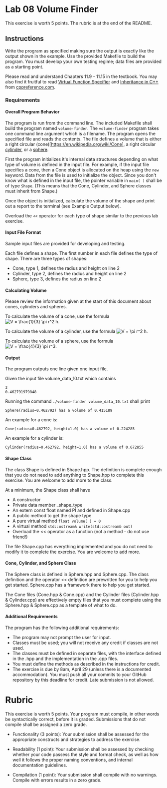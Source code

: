 # Lab 08 Volume Finder
This exercise is worth 5 points. The rubric is at the end of the README.

## Instructions
Write the program as specified making sure the output is exactly like the output shown in the example. Use the provided Makefile to build the program. You must develop your own testing regime; data files are provided as a starting point.

Please read and understand Chapters 11.9 - 11.15 in the textbook. You may also find it fruitful to read [Virtual Function Specifier](https://en.cppreference.com/w/cpp/language/virtual) and [Inheritance in C++](https://en.cppreference.com/book/intro/inheritance) from [cppreference.com](https://en.cppreference.com/).

### Requirements
#### Overall Program Behavior
The program is run from the command line. The included Makefile shall build the program named `volume-finder`. The `volume-finder` program takes one command line argument which is a filename. The program opens the specified file and reads the contents. The file defines a volume that is either a right circular (cone)[https://en.wikipedia.org/wiki/Cone], a right circular [cylinder](https://en.wikipedia.org/wiki/Cylinder), or a [sphere](https://en.wikipedia.org/wiki/Sphere).

First the program initializes it's internal data structures depending on what type of volume is defined in the input file. For example, if the input file specifies a cone, then a Cone object is allocated on the heap using the `new` keyword. Data from the file is used to initialize the object. Since you don't know what is defined in the input file, the pointer variable in `main( )` shall be of type `Shape`. (This means that the Cone, Cylinder, and Sphere classes must inherit from Shape.)

Once the object is initialized, calculate the volume of the shape and print out a report to the terminal (see Example Output below).

Overload the `<<` operator for each type of shape similar to the previous lab exercise.

#### Input File Format
Sample input files are provided for developing and testing.

Each file defines a shape. The first number in each file defines the type of shape. There are three types of shapes:
* Cone, type 1, defines the radius and height on line 2
* Cylinder, type 2, defines the radius and height on line 2
* Sphere, type 3, defines the radius on line 2

#### Calculating Volume
Please review the information given at the start of this document about cones, cylinders and spheres.

To calculate the volume of a cone, use the formula ![V = \frac{1}{3} \pi r^2 h](https://render.githubusercontent.com/render/math?math=V%20%3D%20%5Cfrac%7B1%7D%7B3%7D%20%5Cpi%20r%5E2%20h&mode=inline). 

To calculate the volume of a cylinder, use the formula ![V = \pi r^2 h](https://render.githubusercontent.com/render/math?math=V%20%3D%20%5Cpi%20r%5E2%20h&mode=inline).

To calculate the volume of a sphere, use the formula ![V = \frac{4}{3} \pi r^3](https://render.githubusercontent.com/render/math?math=V%20%3D%20%5Cfrac%7B4%7D%7B3%7D%20%5Cpi%20r%5E3&mode=inline).


#### Output
The program outputs one line given one input file.

Given the input file volume_data_10.txt which contains
```
3
0.462791979848
```
Running the command `./volume-finder volume_data_10.txt` shall print
```
Sphere(radius=0.462792) has a volume of 0.415189
```

An example for a cone is:
```
Cone(radius=0.462792, height=1.0) has a volume of 0.224285
```

An example for a cylinder is:
```
Cylinder(radius=0.462792, height=1.0) has a volume of 0.672855
```

#### Shape Class
The class Shape is defined in Shape.hpp. The definition is complete enough that you do not need to add anything to Shape.hpp to complete this exercise. You are welcome to add more to the class.

At a minimum, the Shape class shall have

* A constructor
* Private data member _shape_type
* An extern const float named PI and defined in Shape.cpp
* A public method to get the shape type
* A pure virtual method `float volume( ) = 0`
* A virtual method `std::ostream& write(std::ostream& out)`
* Overload the << operator as a function (not a method - do not use friend!)

The file Shape.cpp has everything implemented and you do not need to modify it to complete the exercise. You are welcome to add more.

#### Cone, Cylinder, and Sphere Class
The Sphere class is defined in Sphere.hpp and Sphere.cpp. The class definition and the operator << definition are prewritten for you to help you get started. Sphere.cpp has a framework there to help you get started.

The Cone files (Cone.hpp & Cone.cpp) and the Cylinder files (Cylinder.hpp & Cylinder.cpp) are effectively empty files that you must complete using the Sphere.hpp & Sphere.cpp as a template of what to do.

#### Additional Requirements
The program has the following additional requirements:

* The program may not prompt the user for input.
* Classes must be used; you will not receive any credit if classes are not used.
* The classes must be defined in separate files, with the interface defined in the .hpp and the implementation in the .cpp files.
* You must define the methods as described in the instructions for credit.
* The exercise is due by 8am, April 29 (unless there is a documented accommodation). You must push all your commits to your GitHub repository by this deadline for credit. Late submission is not allowed.

# Rubric
This exercise is worth 5 points. Your program must compile, in other words be syntactically correct, before it is graded. Submissions that do not compile shall be assigned a zero grade. 

* Functionality (3 points): Your submission shall be assessed for the appropriate constructs and strategies to address the exercise.

* Readability (1 point): Your submission shall be assessed by checking whether your code passess the style and format check, as well as how well it follows the proper naming conventions, and internal documentation guidelines.

* Compilation (1 point): Your submission shall compile with no warnings. Compile with errors results in a zero grade.

